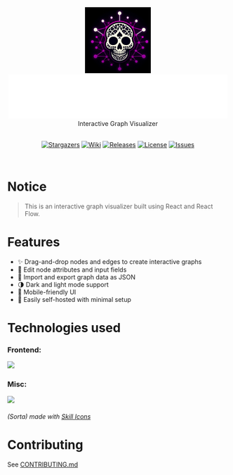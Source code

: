 <div align="center">
	<a href="https://github.com/Spades-Ace/GraphR34p3r/tree/dev2">
    <img src="https://raw.githubusercontent.com/Spades-Ace/GraphR34p3r/refs/heads/dev2/public/icon7.png" height="150px"/>
	<br>
    <img src="https://github.com/Spades-Ace/GraphR34p3r/raw/refs/heads/dev2/src/assets/Fonts/Title.svg" height="100"/>
	<br>
	</a>
    Interactive Graph Visualizer
    <br>
	<br>
    <p align="center">
	<a href="https://github.com/Spades-Ace/GraphR34p3r/stargazers">
		<img alt="Stargazers" src="https://custom-icon-badges.herokuapp.com/github/stars/Spades-Ace/GraphR34p3r?style=for-the-badge&logo=star&color=f6c177&logoColor=eb6f92&labelColor=191724"></a>
	<a href="https://github.com/Spades-Ace/GraphR34p3r/wiki">
		<img alt="Wiki" src="https://custom-icon-badges.herokuapp.com/badge/read_the-wiki-ebbcba?style=for-the-badge&logo=repo&logoColor=eb6f92&labelColor=191724"></a>
 	<a href="https://github.com/Spades-Ace/GraphR34p3r/releases/latest">
		<img alt="Releases" src="https://img.shields.io/github/release/Spades-Ace/GraphR34p3r?style=for-the-badge&logo=github&color=31748f&logoColor=eb6f92&labelColor=191724"/></a>
	<a href="https://github.com/Spades-Ace/GraphR34p3r/blob/main/LICENSE">
		<img alt="License" src="https://custom-icon-badges.herokuapp.com/github/license/Spades-Ace/GraphR34p3r?style=for-the-badge&logo=law&color=c4a7e7&logoColor=eb6f92&labelColor=191724"></a>
	<a href="https://github.com/Spades-Ace/GraphR34p3r/issues">
		<img alt="Issues" src="https://custom-icon-badges.herokuapp.com/github/issues/Spades-Ace/GraphR34p3r?style=for-the-badge&logo=issue-opened&color=9ccfd8&logoColor=eb6f92&labelColor=191724"></a>
</p>
    <br>
</div>

# Notice

> This is an interactive graph visualizer built using React and React Flow.

# Features

- ✨ Drag-and-drop nodes and edges to create interactive graphs
- 📖 Edit node attributes and input fields
- 🔄 Import and export graph data as JSON
- 🌗 Dark and light mode support
- 📱 Mobile-friendly UI
- 🚀 Easily self-hosted with minimal setup

# Technologies used

### Frontend:

<img src="https://skillicons.dev/icons?i=react,js,tailwind,localforage" height=40/>

### Misc:

<img src="https://skillicons.dev/icons?i=github,vercel,netlify" height=40/>

###### (Sorta) made with [Skill Icons](https://skillicons.dev/)

# Contributing

See [CONTRIBUTING.md](./CONTRIBUTING.md)
